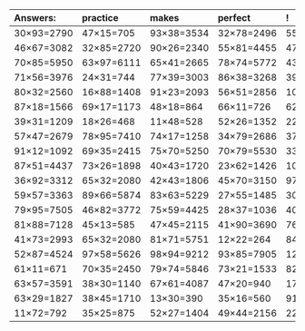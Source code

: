 | Answers: | practice | makes | perfect | ! |
| :--- | :--- | :--- | :--- | :--- |
| 30×93=2790 | 47×15=705 | 93×38=3534 | 32×78=2496 | 55×59=3245 | 
| 46×67=3082 | 32×85=2720 | 90×26=2340 | 55×81=4455 | 47×66=3102 | 
| 70×85=5950 | 63×97=6111 | 65×41=2665 | 78×74=5772 | 43×16=688 | 
| 71×56=3976 | 24×31=744 | 77×39=3003 | 86×38=3268 | 39×81=3159 | 
| 80×32=2560 | 16×88=1408 | 91×23=2093 | 56×51=2856 | 100×53=5300 | 
| 87×18=1566 | 69×17=1173 | 48×18=864 | 66×11=726 | 62×39=2418 | 
| 39×31=1209 | 18×26=468 | 11×48=528 | 52×26=1352 | 22×47=1034 | 
| 57×47=2679 | 78×95=7410 | 74×17=1258 | 34×79=2686 | 37×81=2997 | 
| 91×12=1092 | 69×35=2415 | 75×70=5250 | 70×79=5530 | 33×27=891 | 
| 87×51=4437 | 73×26=1898 | 40×43=1720 | 23×62=1426 | 100×78=7800 | 
| 36×92=3312 | 65×32=2080 | 42×43=1806 | 45×70=3150 | 97×53=5141 | 
| 59×57=3363 | 89×66=5874 | 83×63=5229 | 27×55=1485 | 30×51=1530 | 
| 79×95=7505 | 46×82=3772 | 75×59=4425 | 28×37=1036 | 40×87=3480 | 
| 81×88=7128 | 45×13=585 | 47×45=2115 | 41×90=3690 | 76×20=1520 | 
| 41×73=2993 | 65×32=2080 | 81×71=5751 | 12×22=264 | 84×42=3528 | 
| 52×87=4524 | 97×58=5626 | 98×94=9212 | 93×85=7905 | 12×59=708 | 
| 61×11=671 | 70×35=2450 | 79×74=5846 | 73×21=1533 | 82×29=2378 | 
| 63×57=3591 | 38×30=1140 | 67×61=4087 | 47×20=940 | 17×53=901 | 
| 63×29=1827 | 38×45=1710 | 13×30=390 | 35×16=560 | 91×76=6916 | 
| 11×72=792 | 35×25=875 | 52×27=1404 | 49×44=2156 | 22×99=2178 | 
